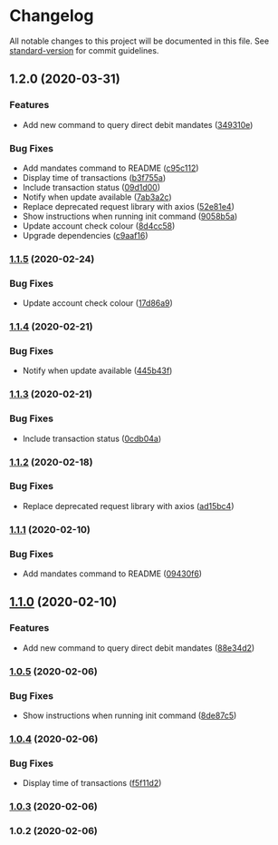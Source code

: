 # Changelog

All notable changes to this project will be documented in this file. See [standard-version](https://github.com/conventional-changelog/standard-version) for commit guidelines.

## 1.2.0 (2020-03-31)


### Features

* Add new command to query direct debit mandates ([349310e](https://github.com/JiroUK/starling-cli/commit/349310e779191ed3ac08c59f7062d96201e568c3))


### Bug Fixes

* Add mandates command to README ([c95c112](https://github.com/JiroUK/starling-cli/commit/c95c112022913005bc4816b2b5dd9b58d88d5ffe))
* Display time of transactions ([b3f755a](https://github.com/JiroUK/starling-cli/commit/b3f755aaa978ed73f11d20bef09217c95e68bc3f))
* Include transaction status ([09d1d00](https://github.com/JiroUK/starling-cli/commit/09d1d00d6fe2a95d39db99edc3ed61721031600c))
* Notify when update available ([7ab3a2c](https://github.com/JiroUK/starling-cli/commit/7ab3a2c1b31455d26bdce7753fc9b1caa323caec))
* Replace deprecated request library with axios ([52e81e4](https://github.com/JiroUK/starling-cli/commit/52e81e458b06d1df22a3de6f77565bb30b1d6e42))
* Show instructions when running init command ([9058b5a](https://github.com/JiroUK/starling-cli/commit/9058b5a42f8d10125abe13ba5774599cf3047b80))
* Update account check colour ([8d4cc58](https://github.com/JiroUK/starling-cli/commit/8d4cc581562191c8e25dbdd733b35967fac2ddcc))
* Upgrade dependencies ([c9aaf16](https://github.com/JiroUK/starling-cli/commit/c9aaf16948de223811f5d327b65cc12c3717b486))

### [1.1.5](https://github.com/JiroUK/starling-cli/compare/v1.1.4...v1.1.5) (2020-02-24)


### Bug Fixes

* Update account check colour ([17d86a9](https://github.com/JiroUK/starling-cli/commit/17d86a9576afa807977b0068d4e631c54ebadbeb))

### [1.1.4](https://github.com/JiroUK/starling-cli/compare/v1.1.3...v1.1.4) (2020-02-21)


### Bug Fixes

* Notify when update available ([445b43f](https://github.com/JiroUK/starling-cli/commit/445b43f458044c104f3147a064937c957aaae57b))

### [1.1.3](https://github.com/JiroUK/starling-cli/compare/v1.1.2...v1.1.3) (2020-02-21)


### Bug Fixes

* Include transaction status ([0cdb04a](https://github.com/JiroUK/starling-cli/commit/0cdb04ab00512fdc879c2707093b4077aa449d41))

### [1.1.2](https://github.com/JiroUK/starling-cli/compare/v1.1.1...v1.1.2) (2020-02-18)


### Bug Fixes

* Replace deprecated request library with axios ([ad15bc4](https://github.com/JiroUK/starling-cli/commit/ad15bc41b7aaa184f23507af8c04cdaf372b4076))

### [1.1.1](https://github.com/JiroUK/starling-cli/compare/v1.1.0...v1.1.1) (2020-02-10)


### Bug Fixes

* Add mandates command to README ([09430f6](https://github.com/JiroUK/starling-cli/commit/09430f62dcee683340a385a6ccce33b8e683fe75))

## [1.1.0](https://github.com/JiroUK/starling-cli/compare/v1.0.5...v1.1.0) (2020-02-10)


### Features

* Add new command to query direct debit mandates ([88e34d2](https://github.com/JiroUK/starling-cli/commit/88e34d245b2b426be3b58c8b668cb12cc05d8f1f))

### [1.0.5](https://github.com/JiroUK/starling-cli/compare/v1.0.4...v1.0.5) (2020-02-06)


### Bug Fixes

* Show instructions when running init command ([8de87c5](https://github.com/JiroUK/starling-cli/commit/8de87c5808cda92a7041b060e8100e6173b49b13))

### [1.0.4](https://github.com/JiroUK/starling-cli/compare/v1.0.3...v1.0.4) (2020-02-06)


### Bug Fixes

* Display time of transactions ([f5f11d2](https://github.com/JiroUK/starling-cli/commit/f5f11d28036a7a2ffdbca2b27eeceef584c6cba5))

### [1.0.3](https://github.com/JiroUK/starling-cli/compare/v1.0.2...v1.0.3) (2020-02-06)

### 1.0.2 (2020-02-06)
